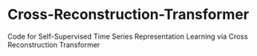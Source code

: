 # Cross-Reconstruction-Transformer
Code for Self-Supervised Time Series Representation Learning via Cross Reconstruction Transformer

